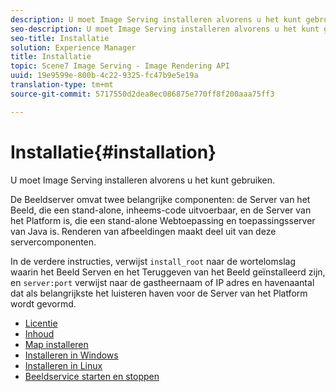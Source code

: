 ```yaml
---
description: U moet Image Serving installeren alvorens u het kunt gebruiken.
seo-description: U moet Image Serving installeren alvorens u het kunt gebruiken.
seo-title: Installatie
solution: Experience Manager
title: Installatie
topic: Scene7 Image Serving - Image Rendering API
uuid: 19e9599e-800b-4c22-9325-fc47b9e5e19a
translation-type: tm+mt
source-git-commit: 5717550d2dea8ec086875e770ff8f200aaa75ff3

---
```



# Installatie{#installation}

U moet Image Serving installeren alvorens u het kunt gebruiken.

De Beeldserver omvat twee belangrijke componenten: de Server van het Beeld, die een stand-alone, inheems-code uitvoerbaar, en de Server van het Platform is, die een stand-alone Webtoepassing en toepassingsserver van Java is. Renderen van afbeeldingen maakt deel uit van deze servercomponenten.

In de verdere instructies, verwijst `install_root` naar de wortelomslag waarin het Beeld Serven en het Teruggeven van het Beeld geïnstalleerd zijn, en `server:port` verwijst naar de gastheernaam of IP adres en havenaantal dat als belangrijkste het luisteren haven voor de Server van het Platform wordt gevormd.

* [Licentie](c-licensing.md)
* [Inhoud](c-contents.md)
* [Map installeren](c-install-folder.md)
* [Installeren in Windows](t-installing-on-windows/t-installing-on-windows.md)
* [Installeren in Linux](c-installing-linux/c-installing-linux.md)
* [Beeldservice starten en stoppen](t-starting-and-stopping/t-starting-and-stopping.md)
